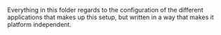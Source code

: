 Everything in this folder regards to the configuration of the different applications that makes up this setup, but written in a way that makes it platform independent.